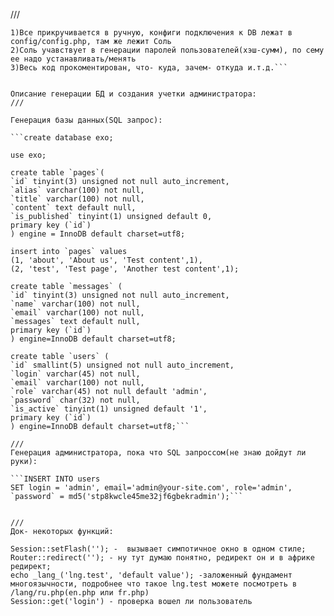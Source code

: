 ///
```
1)Все прикручивается в ручную, конфиги подключения к DB лежат в config/config.php, там же лежит Соль
2)Соль учавствует в генерации паролей пользователей(хэш-сумм), по сему ее надо устанавливать/менять
3)Весь код прокоментирован, что- куда, зачем- откуда и.т.д.```


Описание генерации БД и создания учетки администратора:
///

Генерация базы данных(SQL запрос):

```create database exo;

use exo;

create table `pages`(
`id` tinyint(3) unsigned not null auto_increment,
`alias` varchar(100) not null,
`title` varchar(100) not null,
`content` text default null,
`is_published` tinyint(1) unsigned default 0,
primary key (`id`)
) engine = InnoDB default charset=utf8;

insert into `pages` values
(1, 'about', 'About us', 'Test content',1),
(2, 'test', 'Test page', 'Another test content',1);

create table `messages` (
`id` tinyint(3) unsigned not null auto_increment,
`name` varchar(100) not null,
`email` varchar(100) not null,
`messages` text default null,
primary key (`id`)
) engine=InnoDB default charset=utf8;

create table `users` (
`id` smallint(5) unsigned not null auto_increment,
`login` varchar(45) not null,
`email` varchar(100) not null,
`role` varchar(45) not null default 'admin',
`password` char(32) not null,
`is_active` tinyint(1) unsigned default '1',
primary key (`id`)
) engine=InnoDB default charset=utf8;```

///
Генерация администратора, пока что SQL запроссом(не знаю дойдут ли руки):

```INSERT INTO users
SET login = 'admin', email='admin@your-site.com', role='admin', `password` = md5('stp8kwcle45me32jf6gbekradmin');```


///
Док- некоторых функций:

Session::setFlash(''); -  вызывает симпотичное окно в одном стиле;
Router::redirect(''); - ну тут думаю понятно, редирект он и в африке редирект;
echo _lang_('lng.test', 'default value'); -заложенный фундамент многоязычности, подробнее что такое lng.test можете посмотреть в /lang/ru.php(en.php или fr.php)
Session::get('login') - проверка вошел ли пользователь
